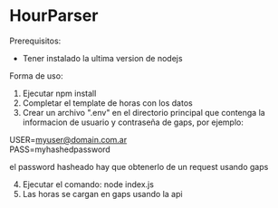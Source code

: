 # HourParser

Prerequisitos:

<ul>
  <li>Tener instalado la ultima version de nodejs</li>
</ul>

Forma de uso:

1) Ejecutar npm install
2) Completar el template de horas con los datos
3) Crear un archivo ".env" en el directorio principal que contenga la informacion de usuario y contraseña de gaps, por ejemplo:

USER=myuser@domain.com.ar </br>
PASS=myhashedpassword

el password hasheado hay que obtenerlo de un request usando gaps

4) Ejecutar el comando: node index.js
5) Las horas se cargan en gaps usando la api
